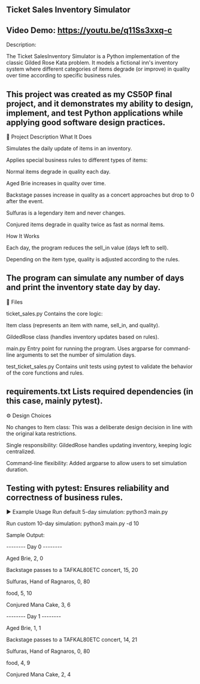 Ticket Sales Inventory Simulator
---

Video Demo: <https://youtu.be/q11Ss3xxq-c>
---

Description:

The Ticket SalesInventory Simulator is a Python implementation of the classic Gilded Rose Kata problem. It models a fictional inn's inventory system where different categories of items degrade (or improve) in quality over time according to specific business rules.

This project was created as my CS50P final project, and it demonstrates my ability to design, implement, and test Python applications while applying good software design practices.
---

📌 Project Description
What It Does

Simulates the daily update of items in an inventory.

Applies special business rules to different types of items:

Normal items degrade in quality each day.

Aged Brie increases in quality over time.

Backstage passes increase in quality as a concert approaches but drop to 0 after the event.

Sulfuras is a legendary item and never changes.

Conjured items degrade in quality twice as fast as normal items.

How It Works

Each day, the program reduces the sell_in value (days left to sell).

Depending on the item type, quality is adjusted according to the rules.

The program can simulate any number of days and print the inventory state day by day.
---

📂 Files

ticket_sales.py
Contains the core logic:

Item class (represents an item with name, sell_in, and quality).

GildedRose class (handles inventory updates based on rules).

main.py
Entry point for running the program. Uses argparse for command-line arguments to set the number of simulation days.

test_ticket_sales.py
Contains unit tests using pytest to validate the behavior of the core functions and rules.

requirements.txt
Lists required dependencies (in this case, mainly pytest).
---

⚙️ Design Choices

No changes to Item class: This was a deliberate design decision in line with the original kata restrictions.

Single responsibility: GildedRose handles updating inventory, keeping logic centralized.

Command-line flexibility: Added argparse to allow users to set simulation duration.

Testing with pytest: Ensures reliability and correctness of business rules.
---

▶️ Example Usage
Run default 5-day simulation:
python3 main.py

Run custom 10-day simulation:
python3 main.py -d 10

Sample Output:

-------- Day 0 --------

Aged Brie, 2, 0

Backstage passes to a TAFKAL80ETC concert, 15, 20

Sulfuras, Hand of Ragnaros, 0, 80

food, 5, 10

Conjured Mana Cake, 3, 6


-------- Day 1 --------

Aged Brie, 1, 1

Backstage passes to a TAFKAL80ETC concert, 14, 21

Sulfuras, Hand of Ragnaros, 0, 80

food, 4, 9

Conjured Mana Cake, 2, 4

